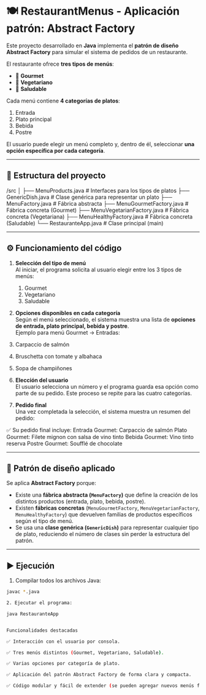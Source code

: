 # 🍽️ RestaurantMenus - Aplicación patrón: Abstract Factory 

Este proyecto desarrollado en **Java** implementa el **patrón de diseño Abstract Factory** para simular el sistema de pedidos de un restaurante.  

El restaurante ofrece **tres tipos de menús**:
- 🥩 **Gourmet**  
- 🥗 **Vegetariano**  
- 🥦 **Saludable**  

Cada menú contiene **4 categorías de platos**:
1. Entrada  
2. Plato principal  
3. Bebida  
4. Postre  

El usuario puede elegir un menú completo y, dentro de él, seleccionar **una opción específica por cada categoría**.

---

## 📂 Estructura del proyecto

/src
│
├── MenuProducts.java # Interfaces para los tipos de platos
├── GenericDish.java # Clase genérica para representar un plato
├── MenuFactory.java # Fábrica abstracta
├── MenuGourmetFactory.java # Fábrica concreta (Gourmet)
├── MenuVegetarianFactory.java # Fábrica concreta (Vegetariana)
├── MenuHealthyFactory.java # Fábrica concreta (Saludable)
└── RestauranteApp.java # Clase principal (main)

---

## ⚙️ Funcionamiento del código

1. **Selección del tipo de menú**  
   Al iniciar, el programa solicita al usuario elegir entre los 3 tipos de menús:
   1. Gourmet
   2. Vegetariano
   3. Saludable

   
2. **Opciones disponibles en cada categoría**  
Según el menú seleccionado, el sistema muestra una lista de **opciones de entrada, plato principal, bebida y postre**.  
Ejemplo para menú Gourmet → Entradas:  

1. Carpaccio de salmón
2. Bruschetta con tomate y albahaca
3. Sopa de champiñones


3. **Elección del usuario**  
El usuario selecciona un número y el programa guarda esa opción como parte de su pedido. Este proceso se repite para las cuatro categorías.

4. **Pedido final**  
Una vez completada la selección, el sistema muestra un resumen del pedido:

✅ Su pedido final incluye:
Entrada Gourmet: Carpaccio de salmón
Plato Gourmet: Filete mignon con salsa de vino tinto
Bebida Gourmet: Vino tinto reserva
Postre Gourmet: Soufflé de chocolate


---

## 🧩 Patrón de diseño aplicado

Se aplica **Abstract Factory** porque:
- Existe una **fábrica abstracta (`MenuFactory`)** que define la creación de los distintos productos (entrada, plato, bebida, postre).  
- Existen **fábricas concretas** (`MenuGourmetFactory`, `MenuVegetarianFactory`, `MenuHealthyFactory`) que devuelven familias de productos específicos según el tipo de menú.  
- Se usa una **clase genérica (`GenericDish`)** para representar cualquier tipo de plato, reduciendo el número de clases sin perder la estructura del patrón.  

---

## ▶️ Ejecución

1. Compilar todos los archivos Java:
```bash
javac *.java

2. Ejecutar el programa:

java RestauranteApp


Funcionalidades destacadas

✅ Interacción con el usuario por consola.

✅ Tres menús distintos (Gourmet, Vegetariano, Saludable).

✅ Varias opciones por categoría de plato.

✅ Aplicación del patrón Abstract Factory de forma clara y compacta.

✅ Código modular y fácil de extender (se pueden agregar nuevos menús fácilmente).
